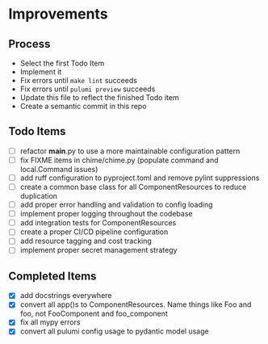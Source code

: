 # Improvements

## Process

- Select the first Todo Item
- Implement it
- Fix errors until `make lint` succeeds
- Fix errors until `pulumi preview` succeeds
- Update this file to reflect the finished Todo item
- Create a semantic commit in this repo

## Todo Items

- [ ] refactor __main__.py to use a more maintainable configuration pattern
- [ ] fix FIXME items in chime/chime.py (populate command and local.Command issues)
- [ ] add ruff configuration to pyproject.toml and remove pylint suppressions
- [ ] create a common base class for all ComponentResources to reduce duplication
- [ ] add proper error handling and validation to config loading
- [ ] implement proper logging throughout the codebase
- [ ] add integration tests for ComponentResources
- [ ] create a proper CI/CD pipeline configuration
- [ ] add resource tagging and cost tracking
- [ ] implement proper secret management strategy

## Completed Items

- [x] add docstrings everywhere
- [x] convert all app()s to ComponentResources. Name things like Foo and foo, not FooComponent and foo_component
- [x] fix all mypy errors
- [x] convert all pulumi config usage to pydantic model usage 